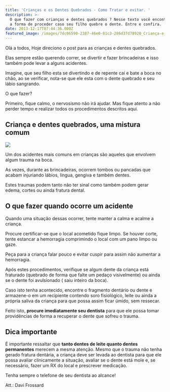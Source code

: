 ```yaml
---
title: 'Crianças e os Dentes Quebrados - Como Tratar e evitar. '
description: >-
  O que fazer com crianças e dentes quebrados ? Nesse texto você encontrará qual
  a forma de proceder caso seu filho quebre o dente. Entre e confira.
date: 2013-12-17T07:44:36.000Z
featured_image: /images/7dc06590-2387-46e0-81c3-286d37d78920_Criança-e-dentes-quebrados.png
---
```


Olá a todos, Hoje direciono o post para as crianças e dentes quebrados. 

Elas sempre estão querendo correr, se divertir e fazer brincadeiras e isso também pode levar a alguns acidentes. 

Imagine, que seu filho esta se divertindo e de repente cai e bate a boca no chão, ao se verificar, nota-se que ele esta com o dente quebrado e seu lábio sangrando. 

O que fazer? 

Primeiro, fique calmo, o nervosismo não irá ajudar. Mas fique atento a não perder tempo e realizar todos os procedimentos descritos aqui.

Criança e dentes quebrados, uma mistura comum 
----------------------------------------------

![](/images/834522cd-fce5-4f34-92bd-1fcefddc56ad_medo-de-dentista-e-as-crianças.jpg) 

Um dos acidentes mais comuns em crianças são aqueles que envolvem algum trauma na boca. 

As vezes, durante as brincadeiras, ocorrem tombos ou pancadas que acabam injuriando lábios, língua, gengiva e também dentes. 

Estes traumas podem tanto não ter sinal como também podem gerar edema, cortes ou ainda fratura dental.

O que fazer quando ocorre um acidente 
--------------------------------------

Quando uma situação dessas ocorrer, tente manter a calma e acalme a criança. 

Procure certificar-se que o local acometido fique limpo. Se houver corte, tente estancar a hemorragia comprimindo o local com um pano limpo ou gaze. 

Peça para a criança falar pouco e evitar cuspir para assim não aumentar a hemorragia. 

Após estes procedimentos, verifique se algum dente da criança está fraturado (quebrado de forma que falte um pedaço visivelmente) ou ainda se o dente foi avulsionado ( saiu inteiro da boca). 

Caso isto tenha acontecido, encontre o fragmento dentário ou dente e armazene-o em um recipiente contendo soro fisiológico, leite ou ainda a própria saliva da criança para que possa assim ficar úmido, sem ressecar. 

Feito isto, **procure imediatamente seu dentista** para que ele possa tomar providências de forma a recuperar o dente que sofreu o trauma.

Dica importante 
----------------

É importante ressaltar que **tanto dentes de leite quanto dentes permanentes** merecem a mesma atenção. Mesmo que o trauma não tenha gerado fratura dentária, a criança deve ser levada ao dentista para que ele possa avaliar clinicamente a situação, avaliar se o dente está mole e, se necessário, fazer um RX do local e prescrever medicação. 

Tenha sempre o telefone de seu dentista ao alcance!

Att.: Davi Frossard
